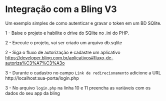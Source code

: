 
# Integração com a Bling V3

Um exemplo simples de como autenticar e gravar o token em um BD SQlite.

1 - Baixe o projeto e habilite o drive do SQlite no .ini do PHP.

2 - Execute o projeto, vai ser criado um arquivo db.sqlite 

2 - Siga o fluxo de autorização e cadastre um aplicativo https://developer.bling.com.br/aplicativos#fluxo-de-autoriza%C3%A7%C3%A3o

3 - Durante o cadastro no campo ```Link de redirecionamento``` adicione a URL http://localhost:sua-porta/login.php

3 - No arquivo ```login.php``` na linha 10 e 11 preencha as variáveis com os dados do seu app da bling